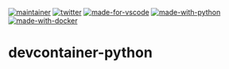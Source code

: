 [![maintainer](https://badgen.net/badge/maintainer/bastgau/orange?color=orange&icon=github)](https://gitHub.com/bastgau)
[![twitter](https://badgen.net/badge/twitter/_bastiengautier/?color=orange&icon=twitter)](https://www.twitter.com/_bastiengautier)
[![made-for-vscode](https://badgen.net/badge/Made%20for/VSCode/?color=blue&icon=visualstudio)](https://code.visualstudio.com/)
[![made-with-python](https://badgen.net/badge/Made%20with/Python/?color=blue&icon=pypi)](https://www.python.org/)
[![made-with-docker](https://badgen.net/badge/Made%20with/Docker/?color=blue&icon=docker)](https://www.docker.com/)

# devcontainer-python
